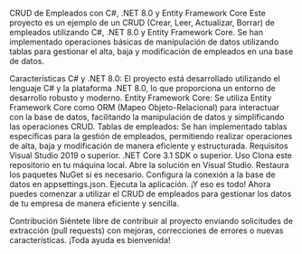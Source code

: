 CRUD de Empleados con C#, .NET 8.0 y Entity Framework Core
Este proyecto es un ejemplo de un CRUD (Crear, Leer, Actualizar, Borrar) de empleados utilizando C#, .NET 8.0 y Entity Framework Core. Se han implementado operaciones básicas de manipulación de datos utilizando tablas para gestionar el alta, baja y modificación de empleados en una base de datos.

Características
C# y .NET 8.0: El proyecto está desarrollado utilizando el lenguaje C# y la plataforma .NET 8.0, lo que proporciona un entorno de desarrollo robusto y moderno.
Entity Framework Core: Se utiliza Entity Framework Core como ORM (Mapeo Objeto-Relacional) para interactuar con la base de datos, facilitando la manipulación de datos y simplificando las operaciones CRUD.
Tablas de empleados: Se han implementado tablas específicas para la gestión de empleados, permitiendo realizar operaciones de alta, baja y modificación de manera eficiente y estructurada.
Requisitos
Visual Studio 2019 o superior.
.NET Core 3.1 SDK o superior.
Uso
Clona este repositorio en tu máquina local.
Abre la solución en Visual Studio.
Restaura los paquetes NuGet si es necesario.
Configura la conexión a la base de datos en appsettings.json.
Ejecuta la aplicación.
¡Y eso es todo! Ahora puedes comenzar a utilizar el CRUD de empleados para gestionar los datos de tu empresa de manera eficiente y sencilla.

Contribución
Siéntete libre de contribuir al proyecto enviando solicitudes de extracción (pull requests) con mejoras, correcciones de errores o nuevas características. ¡Toda ayuda es bienvenida!
